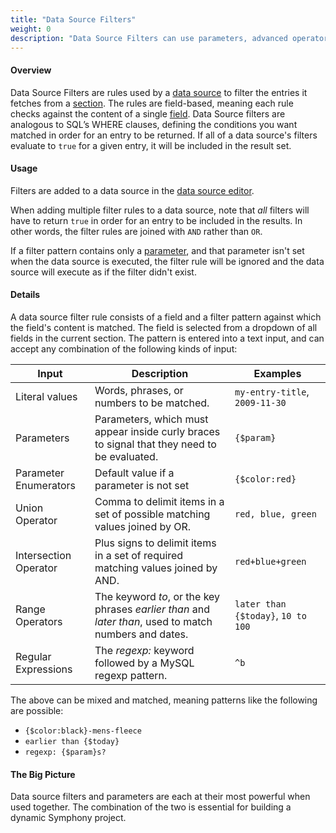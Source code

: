 ```yaml
---
title: "Data Source Filters"
weight: 0
description: "Data Source Filters can use parameters, advanced operators, regular expressions, and normal values to filter results."
---
```


#### Overview

Data Source Filters are rules used by a <a rel="concept" href="data-sources">data source</a> to filter the <a rel="concept">entries</a> it fetches from a <a rel="concept" href="sections">section</a>. The rules are field-based, meaning each rule checks against the content of a single <a rel="concept" href="fields">field</a>. Data Source filters are analogous to SQL’s WHERE clauses, defining the conditions you want matched in order for an entry to be returned. If all of a data source's filters evaluate to `true` for a given entry, it will be included in the result set.

#### Usage

Filters are added to a data source in the <a rel="concept" href="data-sources#data-source-editor">data source editor</a>.

When adding multiple filter rules to a data source, note that _all_ filters will have to return `true` in order for an entry to be included in the results. In other words, the filter rules are joined with `AND` rather than `OR`. 

If a filter pattern contains only a <a rel="concept" href="parameters">parameter</a>, and that parameter isn't set when the data source is executed, the filter rule will be ignored and the data source will execute as if the filter didn't exist.

#### Details

A data source filter rule consists of a field and a filter pattern against which the field's content is matched. The field is selected from a dropdown of all fields in the current section. The pattern is entered into a text input, and can accept any combination of the following kinds of input:

Input | Description | Examples
----- | ----------- | --------
Literal values | Words, phrases, or numbers to be matched. | `my-entry-title`, `2009-11-30`
Parameters | <a rel="concept">Parameters</a>, which must appear inside curly braces to signal that they need to be evaluated. | `{$param}`
Parameter Enumerators | Default value if a parameter is not set | `{$color:red}`
Union Operator | Comma to delimit items in a set of possible matching values joined by OR. | `red, blue, green`
Intersection Operator | Plus signs to delimit items in a set of required matching values joined by AND. | `red+blue+green`
Range Operators | The keyword _to_, or the key phrases _earlier than_ and _later than_, used to match numbers and dates. | `later than {$today}`, `10 to 100`
Regular Expressions | The _regexp:_ keyword followed by a MySQL regexp pattern. | `^b`

The above can be mixed and matched, meaning patterns like the following are possible:

- `{$color:black}-mens-fleece`
- `earlier than {$today}`
- `regexp: {$param}s?`

#### The Big Picture

Data source filters and parameters are each at their most powerful when used together. The combination of the two is essential for building a dynamic Symphony project.
